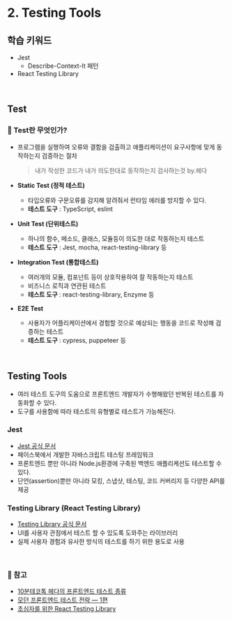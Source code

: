 # 2. Testing Tools

## 학습 키워드

  - Jest
    - Describe-Context-It 패턴
  - React Testing Library

  

<br/>


## Test

### 📖 Test란 무엇인가?

 - 프로그램을 실행하여 오류와 결함을 검출하고 애플리케이션이 요구사항에 맞게 동작하는지 검증하는 절차  

   > 내가 작성한 코드가 내가 의도한대로 동작하는지 검사하는것  by.헤다


 - __Static Test (정적 테스트)__
   - 타입오류와 구문오류를 감지해 알려줘서 런타임 에러를 방지할 수 있다. 
   - __테스트 도구__ : TypeScript, eslint

- __Unit Test (단위테스트)__
   - 하나의 함수, 메소드, 클래스, 모듈등이 의도한 대로 작동하는지 테스트 
  - __테스트 도구__ : Jest, mocha, react-testing-library 등


- __Integration Test (통합테스트)__
  - 여러개의 모듈, 컴포넌트 등이 상호작용하여 잘 작동하는지 테스트 
  - 비즈니스 로직과 연관된 테스트 
  - __테스트 도구__ : react-testing-library, Enzyme 등

- __E2E Test__
  - 사용자가 어플리케이션에서 경험할 것으로 예상되는 행동을 코드로 작성해 검증하는 테스트
  - __테스트 도구__ : cypress, puppeteer 등 



<br/>

## Testing Tools

   - 여러 테스트 도구의 도움으로 프론트엔드 개발자가 수행해왔던 반복된 테스트를 자동화할 수 있다. 
   - 도구를 사용함에 따라 테스트의 유형별로 테스트가 가능해진다.  

  ### Jest

  - [Jest 공식 문서](https://jestjs.io/)
  - 페이스북에서 개발한 자바스크립트 테스팅 프레임워크 
  - 프론트엔드 뿐만 아니라 Node.js환경에 구축된 백엔드 애플리케션도 테스트할 수 있다. 
  - 단언(assertion)뿐만 아니라 모킹, 스냅샷, 테스팅, 코드 커버리지 등 다양한 API를 제공 
  

### Testing Library (React Testing Library)

- [Testing Library 공식 문서](https://testing-library.com/docs/react-testing-library/intro/)
- UI를 사용자 관점에서 테스트 할 수 있도록 도와주는 라이브러리
- 실제 사용자 경험과 유사한 방식의 테스트를 하기 위한 용도로 사용  





<br/>

### 🔗 참고

- [10분테코톡 헤다의 프론트엔드 테스트 종류](https://www.youtube.com/watch?v=MN7Pw4mK6lU)
- [모던 프론트엔드 테스트 전략 — 1편](https://blog.mathpresso.com/%EB%AA%A8%EB%8D%98-%ED%94%84%EB%A1%A0%ED%8A%B8%EC%97%94%EB%93%9C-%ED%85%8C%EC%8A%A4%ED%8A%B8-%EC%A0%84%EB%9E%B5-1%ED%8E%B8-841e87a613b2)
- [초심자를 위한 React Testing Library](https://tecoble.techcourse.co.kr/post/2021-10-22-react-testing-library/)

